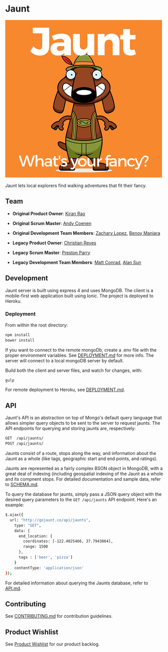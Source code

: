 # Jaunt

![Jaunt](/client/www/img/jaunt500.png "Jaunt")


Jaunt lets local explorers find walking adventures that fit their fancy.

## Team

  - __Original Product Owner__: [Kiran Rao](https://github.com/kranrao) 
  - __Original Scrum Master__: [Andy Coenen](https://github.com/cannoneyed)
  - __Original Development Team Members__: [Zachary Lopez](https://github.com/zdlopez), [Benoy Maniara](https://github.com/maniarab)

  - __Legacy Product Owner__: [Christian Reyes](https://github.com/csreyes) 
  - __Legacy Scrum Master__: [Preston Parry](https://github.com/climbsrocks)
  - __Legacy Development Team Members__: [Matt Conrad](https://github.com/mmconrad), [Alan Sun](https://github.com/zheshishei)
  


## Development

Jaunt server is built using express 4 and uses MongoDB. The client is a mobile-first web application built using Ionic. The project is deployed to Heroku.

### Deployment

From within the root directory:

```sh
npm install
bower install
```

If you want to connect to the remote mongoDb, create a .env file with the proper environment variables. See [DEPLOYMENT.md](docs/DEPLOYMENT.md) for more info. The server will connect to a local mongoDB server by default.

Build both the client and server files, and watch for changes, with:

```sh
gulp
```

For remote deployment to Heroku, see [DEPLOYMENT.md](docs/DEPLOYMENT.md).

## API
Jaunt's API is an abstraction on top of Mongo's default query language that allows simpler query objects to be sent to the server to request jaunts. The API endpoints for querying and storing jaunts are, respectively:

```sh
GET  /api/jaunts/
POST /api/jaunts/
```

Jaunts consist of a route, stops along the way, and information about the Jaunt as a whole (like tags, geographic start and end points, and ratings).

Jaunts are represented as a fairly complex BSON object in MongoDB, with a great deal of indexing (including geospatial indexing of the Jaunt as a whole and its compnent stops. For detailed documentation and sample data, refer to [SCHEMA.md](docs/SCHEMA.md).

To query the database for jaunts, simply pass a JSON query object with the desired query parameters to the `GET /api/jaunts` API endpoint. Here's an example:

```sh
$.ajax({
  url: "http://gojaunt.co/api/jaunts",
    type: "GET",
    data: {
      end_location: {
        coordinates: [-122.4025466, 37.7943864],
        range: 1500
      },
      tags : ['beer', 'pizza']
    }
    contentType: 'application/json'
});
```

For detailed information about querying the Jaunts database, refer to [API.md](docs/API.md).

## Contributing

See [CONTRIBUTING.md](docs/CONTRIBUTING.md) for contribution guidelines.

## Product Wishlist

See [Product Wishlist](https://github.com/gojaunt/jaunt/wiki/Product-Wishlist) for our product backlog.
